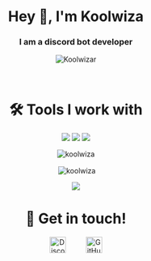 <h1 align="center">Hey 👋, I'm Koolwiza</h1>
<h3 align="center">I am a discord bot developer</h3>

<p align="center"> <img src="https://komarev.com/ghpvc/?username=Koolwiza" alt="Koolwizar" /> </p>

<br>
<h1 align="center">🛠️ Tools I work with</h1>
<p align="center"><img src="https://img.shields.io/badge/node.js%20-%2343853D.svg?&style=for-the-badge&logo=node.js&logoColor=white"/>   <img src="https://img.shields.io/badge/javascript%20-%23323330.svg?&style=for-the-badge&logo=javascript&logoColor=%23F7DF1E"/>      <img src ="https://img.shields.io/badge/QuickDB-%234ea94b.svg?&style=for-the-badge&logo=quickdb&logoColor=white"/></p>

<p align="center"><img align="center" src="https://github-readme-stats.vercel.app/api/top-langs/?username=koolwiza&layout=compact&hide=html" alt="koolwiza" /></p>

<p align="center">&nbsp;<img align="center" src="https://github-readme-stats.vercel.app/api?username=koolwiza&show_icons=true" alt="koolwiza" /></p>
<p align="center">
    <a href="https://github.com/koolwiza/github-quote">
    <img src="https://github-quote.vercel.app/api?type=dark"/>
  </a>
</p>
<h1 align="center">🤝 Get in touch!</h1>
<p align="center">
<a href="https://discord.com/users/559191331298213898" target="_blank"><img alt="Discord" title="Discord" height="32" width="32" src="https://raw.githubusercontent.com/peterthehan/peterthehan/master/assets/discord.svg"></a>&nbsp;&nbsp;&nbsp;&nbsp;&nbsp;&nbsp;&nbsp;&nbsp;&nbsp;
<a href="https://github.com/koolwiza"><img alt="GitHub" title="GitHub" height="32" width="32" src="https://raw.githubusercontent.com/peterthehan/peterthehan/master/assets/github.svg"></a>
</p>
